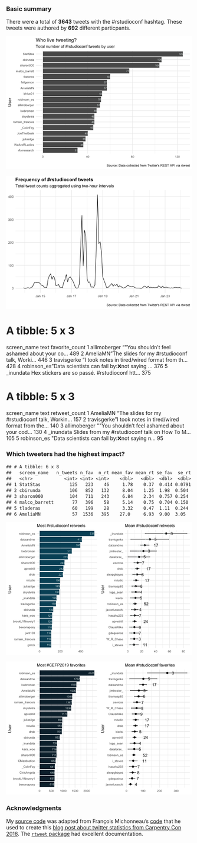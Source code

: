 ### Basic summary

There were a total of **3643** tweets with the \#rstudioconf hashtag.
These tweets were authored by **692** different particpants.

![](rtweets_rstudioconf_figs/topusers-1.png)

![](rtweets_rstudioconf_figs/tweet_timeline-1.png)

A tibble: 5 x 3
===============

screen\_name text favorite\_count <chr> <chr> <int> 1 allimoberger “"You
shouldn’t feel ashamed about your co… 489 2 AmeliaMN”The slides for my
\#rstudioconf talk, Worki… 446 3 travisgerke “I took notes in
tired/wired format from th… 428 4 robinson\_es”Data scientists can fail
by:❌not saying … 376 5 \_inundata Hex stickers are so passé.
\#rstudioconf htt… 375

A tibble: 5 x 3
===============

screen\_name text retweet\_count <chr> <chr> <int> 1 AmeliaMN “The
slides for my \#rstudioconf talk, Workin… 157 2 travisgerke”I took notes
in tired/wired format from the… 140 3 allimoberger ""You shouldn’t feel
ashamed about your cod… 130 4 \_inundata Slides from my \#rstudioconf
talk on How To M… 105 5 robinson\_es "Data scientists can fail by:❌not
saying n… 95

### Which tweeters had the highest impact?

    ## # A tibble: 6 x 8
    ##   screen_name   n_tweets n_fav  n_rt mean_fav mean_rt se_fav  se_rt
    ##   <chr>            <int> <int> <int>    <dbl>   <dbl>  <dbl>  <dbl>
    ## 1 StatStas           125   223    46     1.78    0.37  0.414 0.0791
    ## 2 cbirunda           106   852   132     8.04    1.25  1.98  0.504 
    ## 3 sharon000          104   711   243     6.84    2.34  0.757 0.254 
    ## 4 malco_barrett       77   396    58     5.14    0.75  0.704 0.150 
    ## 5 tladeras            60   199    28     3.32    0.47  1.11  0.244 
    ## 6 AmeliaMN            57  1536   395    27.0     6.93  9.00  3.05

![](rtweets_rstudioconf_figs/retweet-1.png)

![](rtweets_rstudioconf_figs/favorites-1.png)

### Acknowledgments

My [source
code](https://github.com/raynamharris/cefp2019/blob/master/dataviz/rtweets_rstudioconf.Rmd)
was adapted from François Michonneau’s
[code](https://github.com/fmichonneau/2018-carpentrycon-tweets/blob/master/index.Rmd)
that he used to create this [blog post about twitter statistics from
Carpentry Con
2018](https://carpentries.org/2018/06/carpentrycon-tweets). The
[`rtweet` package](https://rtweet.info/) had excellent documentation.

